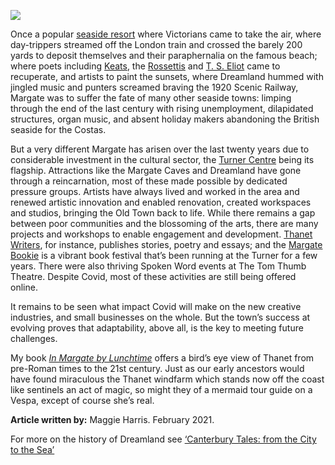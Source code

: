 <a href="https://dev.visual-essays.app"><img src="https://dev-visual-essays.netlify.app/images/ve-button.png"></a>
<param ve-config title="21st Century Margate " author="Maggie Harris" layout="vtl" 
banner="/images/banners/21c.jpg">

<param ve-entity eid="Q618045" aliases="Margate">
<param ve-entity eid="Q3039291" alisases="Dreamland Margate">

Once a popular [seaside resort](/dickens/19c-margate) where Victorians came to take the air, where day-trippers streamed off the London train and crossed the barely 200 yards to deposit themselves and their paraphernalia on the famous beach; where poets including [Keats](/19c/19c-keats-margate/), the [Rossettis](/19c/19c-rossetti-biography) and [T. S. Eliot](/20c/20c-eliot-biography) came to recuperate, and artists to paint the sunsets, where Dreamland hummed with jingled music and punters screamed braving the 1920 Scenic Railway, Margate was to suffer the fate of many other seaside towns: limping through the end of the last century with rising unemployment, dilapidated structures, organ  music, and absent holiday makers abandoning the British seaside for the Costas. 
<param ve-image url="/images/Margate signs.jpg" label="Margate sign post"> 

But a very different Margate has arisen over the last twenty years due to considerable investment in the cultural sector, the [Turner Centre](https://turnercontemporary.org/) being its flagship. Attractions like the Margate Caves and Dreamland have gone through a reincarnation, most of these made possible by dedicated pressure groups. Artists have always lived and worked in the area and renewed artistic innovation and enabled renovation, created workspaces and studios, bringing the Old Town back to life. While there remains a gap between poor communities and the blossoming of the arts, there are many projects and workshops to enable engagement and development. [Thanet Writers](thanetwriters.com), for instance,  publishes stories, poetry and essays; and the [Margate Bookie](margatebookie.com) is a vibrant book festival that’s been running at the Turner for a few years. There were also thriving Spoken Word events at The Tom Thumb Theatre. Despite Covid, most of these activities are still being offered online.
<param ve-image url="/images/Hufton and Crow Turner.jpeg" label="Turner Contemporary" attribution= "Photography by Hufton and Crow, by kind permission of the Turner Contemporary"> 

It remains to be seen what impact Covid will make on the new creative industries, and small businesses on the whole. But the town’s success at evolving proves that adaptability, above all, is the key to meeting future challenges. 
<param ve-image url="/images/Margate statue.jpg" label="Another Time by Anthony Gormley, Margate"> 

My book [_In Margate by Lunchtime_](/21c/21c-margate-lunchtime) offers a bird’s eye view of Thanet from pre-Roman times to the 21st century. Just as our early ancestors would have found miraculous the Thanet windfarm which stands now off the coast like sentinels  an act of magic, so might they of a mermaid tour guide on a Vespa, except of course she’s real. 
<param ve-image url="images/Kent Maps Mermaid Transparent.jpg" label="Margate sign post"> 

**Article written by:** Maggie Harris. February 2021.

For more on the history of Dreamland see [‘Canterbury Tales: from the City to the Sea’](https://www.youtube.com/watch?v=461nK7mazNo)
